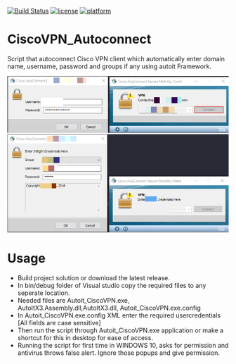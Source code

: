 [![Build Status](https://travis-ci.org/dineshKumar777/CiscoVPN_Autoconnect.svg?branch=master)](https://travis-ci.org/dineshKumar777/CiscoVPN_Autoconnect)
[![license](https://img.shields.io/github/license/mashape/apistatus.svg)]()
[![platform](https://img.shields.io/badge/platform-windows-blue.svg)]()

# CiscoVPN_Autoconnect
Script that autoconnect Cisco VPN client which automatically enter domain name, username, password and groups if any using autoit Framework.

![Screenshot](Screenshots/CiscoVPN_Client.png)
![Screenshot](Screenshots/CiscoVPN_Groups.png)



# Usage
 - Build project solution or download the latest release.
 - In bin/debug folder of Visual studio copy the required files to any seperate location.
 - Needed files are Autoit_CiscoVPN.exe, AutoItX3.Assembly.dll,AutoItX3.dll, Autoit_CiscoVPN.exe.config
 - In Autoit_CiscoVPN.exe.config XML enter the required usercredentials [All fields are case sensitive]
 - Then run the script through Autoit_CiscoVPN.exe application or make a shortcut for this in desktop for ease of access.
 - Running the script for first time in WINDOWS 10, asks for permission and antivirus throws false alert. Ignore those popups and give permission.
